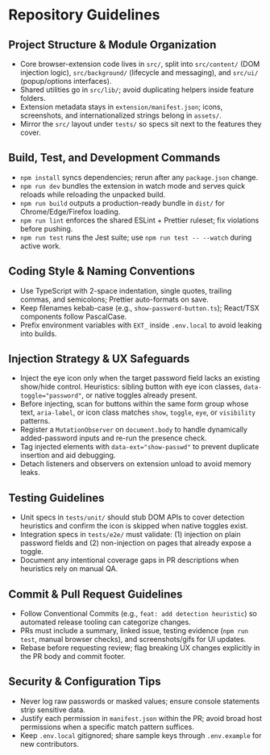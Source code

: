 # Repository Guidelines

## Project Structure & Module Organization
- Core browser-extension code lives in `src/`, split into `src/content/` (DOM injection logic), `src/background/` (lifecycle and messaging), and `src/ui/` (popup/options interfaces).
- Shared utilities go in `src/lib/`; avoid duplicating helpers inside feature folders.
- Extension metadata stays in `extension/manifest.json`; icons, screenshots, and internationalized strings belong in `assets/`.
- Mirror the `src/` layout under `tests/` so specs sit next to the features they cover.

## Build, Test, and Development Commands
- `npm install` syncs dependencies; rerun after any `package.json` change.
- `npm run dev` bundles the extension in watch mode and serves quick reloads while reloading the unpacked build.
- `npm run build` outputs a production-ready bundle in `dist/` for Chrome/Edge/Firefox loading.
- `npm run lint` enforces the shared ESLint + Prettier ruleset; fix violations before pushing.
- `npm run test` runs the Jest suite; use `npm run test -- --watch` during active work.

## Coding Style & Naming Conventions
- Use TypeScript with 2-space indentation, single quotes, trailing commas, and semicolons; Prettier auto-formats on save.
- Keep filenames kebab-case (e.g., `show-password-button.ts`); React/TSX components follow PascalCase.
- Prefix environment variables with `EXT_` inside `.env.local` to avoid leaking into builds.

## Injection Strategy & UX Safeguards
- Inject the eye icon only when the target password field lacks an existing show/hide control. Heuristics: sibling button with eye icon classes, `data-toggle="password"`, or native toggles already present.
- Before injecting, scan for buttons within the same form group whose text, `aria-label`, or icon class matches `show`, `toggle`, `eye`, or `visibility` patterns.
- Register a `MutationObserver` on `document.body` to handle dynamically added-password inputs and re-run the presence check.
- Tag injected elements with `data-ext="show-passwd"` to prevent duplicate insertion and aid debugging.
- Detach listeners and observers on extension unload to avoid memory leaks.

## Testing Guidelines
- Unit specs in `tests/unit/` should stub DOM APIs to cover detection heuristics and confirm the icon is skipped when native toggles exist.
- Integration specs in `tests/e2e/` must validate: (1) injection on plain password fields and (2) non-injection on pages that already expose a toggle.
- Document any intentional coverage gaps in PR descriptions when heuristics rely on manual QA.

## Commit & Pull Request Guidelines
- Follow Conventional Commits (e.g., `feat: add detection heuristic`) so automated release tooling can categorize changes.
- PRs must include a summary, linked issue, testing evidence (`npm run test`, manual browser checks), and screenshots/gifs for UI updates.
- Rebase before requesting review; flag breaking UX changes explicitly in the PR body and commit footer.

## Security & Configuration Tips
- Never log raw passwords or masked values; ensure console statements strip sensitive data.
- Justify each permission in `manifest.json` within the PR; avoid broad host permissions when a specific match pattern suffices.
- Keep `.env.local` gitignored; share sample keys through `.env.example` for new contributors.
